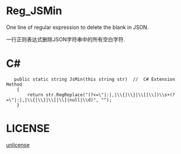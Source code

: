 # Reg_JSMin
One line of regular expression to delete the blank in JSON.

一行正则表达式删除JSON字符串中的所有空白字符.

 
C#
===
```
   public static string JsMin(this string str)  //  C# Extension Method
    {
        return str.RegReplace("(?<=\"|:|,|\\{|\\}|\\[|\\])\\s+(?=\"|:|,|\\{|\\}|\\[|\\]|null|\\d)", "");
    }
```



LICENSE
===
[unlicense](https://github.com/wanggangzero/Reg_JSMin/blob/master/LICENSE)
